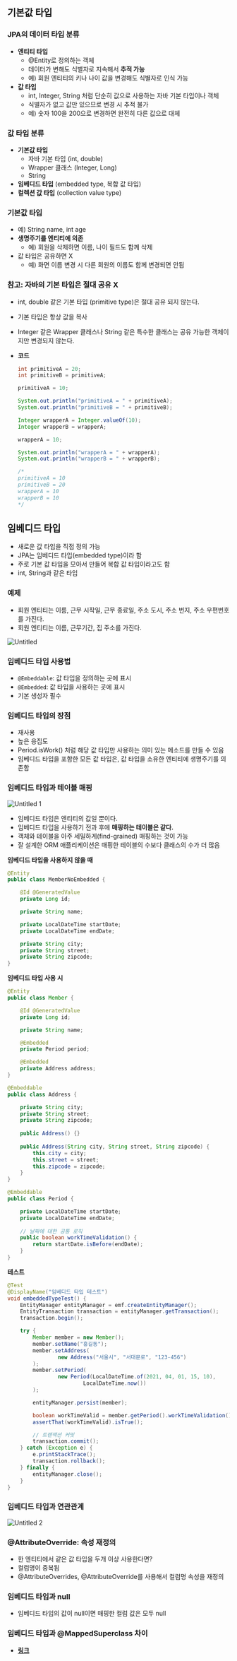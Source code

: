 ## 기본값 타입

### JPA의 데이터 타입 분류

- **엔티티 타입**
    - @Entity로 정의하는 객체
    - 데이터가 변해도 식별자로 지속해서 **추적 가능**
    - 예) 회원 엔티티의 키나 나이 값을 변경해도 식별자로 인식 가능
- **값 타입**
    - int, Integer, String 처럼 단순히 값으로 사용하는 자바 기본 타입이나 객체
    - 식별자가 없고 값만 있으므로 변경 시 추적 불가
    - 예) 숫자 100을 200으로 변경하면 완전히 다른 값으로 대체

### 값 타입 분류

- **기본값 타입**
    - 자바 기본 타입 (int, double)
    - Wrapper 클래스 (Integer, Long)
    - String
- **임베디드 타입** (embedded type, 복합 값 타입)
- **컬렉션 값 타입** (collection value type)

### 기본값 타입

- 예) String name, int age
- **생명주기를 엔티티에 의존**
    - 예) 회원을 삭제하면 이름, 나이 필드도 함께 삭제
- 값 타입은 공유하면 X
    - 예) 화면 이름 변경 시 다른 회원의 이름도 함께 변경되면 안됨

### 참고: 자바의 기본 타입은 절대 공유 X

- int, double 같은 기본 타입 (primitive type)은 절대 공유 되지 않는다.
- 기본 타입은 항상 값을 복사
- Integer 같은 Wrapper 클래스나 String 같은 특수한 클래스는 공유 가능한 객체이지만 변경되지 않는다.
- **코드**
    
    ```java
    int primitiveA = 20;
    int primitiveB = primitiveA;
    
    primitiveA = 10;
    
    System.out.println("primitiveA = " + primitiveA);
    System.out.println("primitiveB = " + primitiveB);
    
    Integer wrapperA = Integer.valueOf(10);
    Integer wrapperB = wrapperA;
    
    wrapperA = 10;
    
    System.out.println("wrapperA = " + wrapperA);
    System.out.println("wrapperB = " + wrapperB);
    
    /*
    primitiveA = 10
    primitiveB = 20
    wrapperA = 10
    wrapperB = 10
    */
    ```
    

## 임베디드 타입

- 새로운 값 타입을 직접 정의 가능
- JPA는 임베디드 타입(embedded type)이라 함
- 주로 기본 값 타입을 모아서 만들어 복합 값 타입이라고도 함
- int, String과 같은 타입

### 예제

- 회원 엔티티는 이름, 근무 시작일, 근무 종료일, 주소 도시, 주소 번지, 주소 우편번호를 가진다.
- 회원 엔티티는 이름, 근무기간, 집 주소를 가진다.

![Untitled](https://user-images.githubusercontent.com/72686708/139001973-85796051-2502-478f-91d3-c2971207e361.png)

### 임베디드 타입 사용법

- `@Embeddable`: 값 타입을 정의하는 곳에 표시
- `@Embedded`: 값 타입을 사용하는 곳에 표시
- 기본 생성자 필수

### 임베디드 타입의 장점

- 재사용
- 높은 응집도
- Period.isWork() 처럼 해당 값 타입만 사용하는 의미 있는 메소드를 만들 수 있음
- 임베디드 타입을 포함한 모든 값 타입은, 값 타입을 소유한 엔티티에 생명주기를 의존함

### 임베디드 타입과 테이블 매핑

![Untitled 1](https://user-images.githubusercontent.com/72686708/139001983-960c61b6-228e-4fcb-ab0a-56d17e9c90e2.png)

- 임베디드 타입은 엔티티의 값일 뿐이다.
- 임베디드 타입을 사용하기 전과 후에 **매핑하는 테이블은 같다.**
- 객체와 테이블을 아주 세밀하게(find-grained) 매핑하는 것이 가능
- 잘 설계한 ORM 애플리케이션은 매핑한 테이블의 수보다 클래스의 수가 더 많음

**임베디드 타입을 사용하지 않을 때**

```java
@Entity
public class MemberNoEmbedded {

    @Id @GeneratedValue
    private Long id;

    private String name;

    private LocalDateTime startDate;
    private LocalDateTime endDate;

    private String city;
    private String street;
    private String zipcode;
}
```

**임베디드 타입 사용 시**

```java
@Entity
public class Member {

    @Id @GeneratedValue
    private Long id;

    private String name;

    @Embedded
    private Period period;

    @Embedded
    private Address address;
}

@Embeddable
public class Address {

    private String city;
    private String street;
    private String zipcode;
    
    public Address() {}
    
    public Address(String city, String street, String zipcode) {
        this.city = city;
        this.street = street;
        this.zipcode = zipcode;
    }
}

@Embeddable
public class Period {

    private LocalDateTime startDate;
    private LocalDateTime endDate;
    
    // 날짜에 대한 공통 로직
    public boolean workTimeValidation() {
        return startDate.isBefore(endDate);
    }
}
```

**테스트**

```java
@Test
@DisplayName("임베디드 타입 테스트")
void embeddedTypeTest() {
    EntityManager entityManager = emf.createEntityManager();
    EntityTransaction transaction = entityManager.getTransaction();
    transaction.begin();

    try {
        Member member = new Member();
        member.setName("홍길동");
        member.setAddress(
                new Address("서울시", "서대문로", "123-456")
        );
        member.setPeriod(
                new Period(LocalDateTime.of(2021, 04, 01, 15, 10),
                        LocalDateTime.now())
        );

        entityManager.persist(member);

        boolean workTimeValid = member.getPeriod().workTimeValidation();
        assertThat(workTimeValid).isTrue();

        // 트랜잭션 커밋
        transaction.commit();
    } catch (Exception e) {
        e.printStackTrace();
        transaction.rollback();
    } finally {
        entityManager.close();
    }
}
```

### 임베디드 타입과 연관관계

![Untitled 2](https://user-images.githubusercontent.com/72686708/139001995-e30ad7ec-5340-4894-b954-f20079fb1679.png)

### @AttributeOverride: 속성 재정의

- 한 엔티티에서 같은 값 타입을 두개 이상 사용한다면?
- 컬럼명이 중복됨
- @AttributeOverrides, @AttributeOverride를 사용해서 컬럼명 속성을 재정의

### 임베디드 타입과 null

- 임베디드 타입의 값이 null이면 매핑한 컬럼 값은 모두 null

### 임베디드 타입과 @MappedSuperclass 차이

- **[링크](https://www.inflearn.com/questions/18578)**
